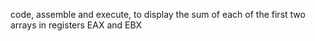 code, assemble and execute, to display the sum of each of the first two arrays in registers EAX and EBX
